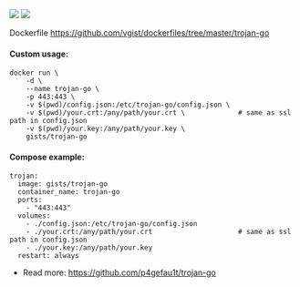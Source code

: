 ![](https://images.microbadger.com/badges/version/gists/trojan-go.svg) ![](https://images.microbadger.com/badges/image/gists/trojan-go.svg)

Dockerfile <https://github.com/vgist/dockerfiles/tree/master/trojan-go>

#### Custom usage:

    docker run \
        -d \
        --name trojan-go \
        -p 443:443 \
        -v $(pwd)/config.json:/etc/trojan-go/config.json \
        -v $(pwd)/your.crt:/any/path/your.crt \             # same as ssl path in config.json
        -v $(pwd)/your.key:/any/path/your.key \
        gists/trojan-go

#### Compose example:

    trojan:
      image: gists/trojan-go
      container_name: trojan-go
      ports:
        - "443:443"
      volumes:
        - ./config.json:/etc/trojan-go/config.json
        - ./your.crt:/any/path/your.crt                     # same as ssl path in config.json
        - ./your.key:/any/path/your.key
      restart: always

- Read more: <https://github.com/p4gefau1t/trojan-go>
